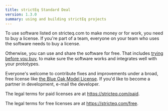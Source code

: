 ```yaml
---
title: strictEq Standard Deal
version: 1.3.0
summary: using and building strictEq projects
---
```


To use software listed on stricteq.com to make money or for work, you need to buy a license.  If you're part of a team, everyone on your team who uses the software needs to buy a license.

Otherwise, you can use and share the software for free.  That includes [trying before you buy](https://stricteq.com/free#free-trials), to make sure the software works and integrates well with your prototypes.

Everyone's welcome to contribute fixes and improvements under a broad, free license like [the Blue Oak Model License](https://blueoakcouncil.org/license/1.0.0).  If you'd like to become a partner in development, e-mail the developer.

The legal terms for paid licenses are at <https://stricteq.com/paid>.

The legal terms for free licenses are at <https://stricteq.com/free>.
